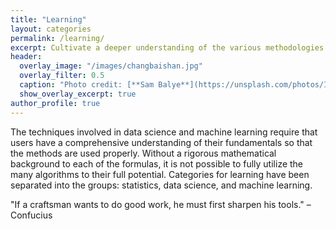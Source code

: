 ```yaml
---
title: "Learning"
layout: categories
permalink: /learning/
excerpt: Cultivate a deeper understanding of the various methodologies within statistics, data science, and machine learning. By looking closer at the fundamentals behind each of the concepts, we can gain a comprehensive view of how they work.
header:
  overlay_image: "/images/changbaishan.jpg"
  overlay_filter: 0.5
  caption: "Photo credit: [**Sam Balye**](https://unsplash.com/photos/IadGPoOOTms)"
  show_overlay_excerpt: true
author_profile: true
---
```

The techniques involved in data science and machine learning require that users have a comprehensive understanding of their fundamentals so that the methods are used properly. Without a rigorous mathematical background to each of the formulas, it is not possible to fully utilize the many algorithms to their full potential. Categories for learning have been separated into the groups: statistics, data science, and machine learning.

"If a craftsman wants to do good work, he must first sharpen his tools." – Confucius
